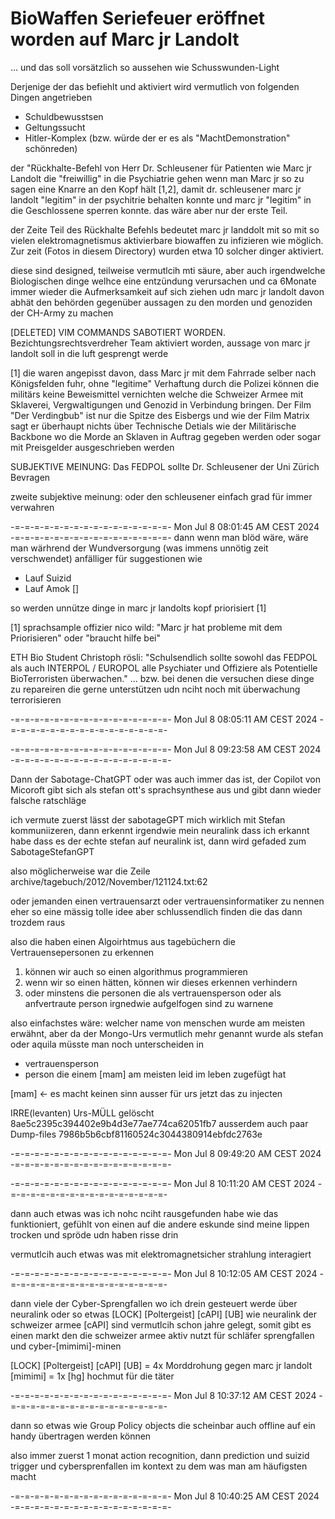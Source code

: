 # BioWaffen Seriefeuer eröffnet worden auf Marc jr Landolt
... und das soll vorsätzlich so aussehen wie Schusswunden-Light

Derjenige der das befiehlt und aktiviert wird vermutlich von folgenden Dingen angetrieben

* Schuldbewusstsen
* Geltungssucht
* Hitler-Komplex (bzw. würde der er es als "MachtDemonstration" schönreden)

der "Rückhalte-Befehl von Herr Dr. Schleusener für Patienten wie Marc jr Landolt die "freiwillig" in die Psychiatrie gehen wenn man Marc jr so zu sagen eine Knarre an den Kopf hält [1,2], damit dr. schleusener marc jr landolt "legitim" in der psychitrie behalten konnte und marc jr "legitim" in die Geschlossene sperren konnte. das wäre aber nur der erste Teil.

der Zeite Teil des Rückhalte Befehls bedeutet marc jr landdolt mit so mit so vielen elektromagnetismus aktivierbare biowaffen zu infizieren wie möglich. Zur zeit (Fotos in diesem Directory) wurden etwa 10 solcher dinger aktiviert.

diese sind designed, teilweise vermutlcih mti säure, aber auch irgendwelche Biologischen dinge welhce eine entzündung verursachen und ca 6Monate immer wieder die Aufmerksamkeit auf sich ziehen udn marc jr landolt davon abhät den behörden gegenüber aussagen zu den morden und genoziden der CH-Army zu machen

[DELETED] VIM COMMANDS SABOTIERT WORDEN. Bezichtungsrechtsverdreher Team aktiviert worden, aussage von marc jr landolt soll in die luft gesprengt werde 

[1] die waren angepisst davon, dass Marc jr mit dem Fahrrade selber nach Königsfelden fuhr, ohne "legitime" Verhaftung durch die Polizei können die militärs keine Beweismittel vernichten welche die Schweizer Armee mit Sklaverei, Vergwaltigungen und Genozid in Verbindung bringen. Der Film "Der Verdingbub" ist nur die Spitze des Eisbergs und wie der Film Matrix sagt er überhaupt nichts über Technische Detials wie der Militärische Backbone wo die Morde an Sklaven in Auftrag gegeben werden oder sogar mit Preisgelder ausgeschrieben werden


SUBJEKTIVE MEINUNG:
Das FEDPOL sollte Dr. Schleusener der Uni Zürich Bevragen

zweite subjektive meinung:
oder den schleusener einfach grad für immer verwahren



-=-=-=-=-=-=-=-=-=-=-=-=-=-=-=-=-
Mon Jul 8 08:01:45 AM CEST 2024
-=-=-=-=-=-=-=-=-=-=-=-=-=-=-=-=-
dann wenn man blöd wäre, wäre man wärhrend der Wundversorgung (was immens unnötig zeit verschwendet) anfälliger für suggestionen wie

* Lauf Suizid
* Lauf Amok []

so werden unnütze dinge in marc jr landolts kopf priorisiert [1]

[1] sprachsample offizier nico wild: "Marc jr hat probleme mit dem Priorisieren" oder "braucht hilfe bei"

ETH Bio Student Christoph rösli:
"Schulsendlich sollte sowohl das FEDPOL als auch INTERPOL / EUROPOL alle Psychiater und Offiziere als Potentielle BioTerroristen überwachen."
... bzw. bei denen die versuchen diese dinge zu repareiren die gerne unterstützen udn nciht noch mit überwachung terrorisieren

-=-=-=-=-=-=-=-=-=-=-=-=-=-=-=-=-
Mon Jul 8 08:05:11 AM CEST 2024
-=-=-=-=-=-=-=-=-=-=-=-=-=-=-=-=-

-=-=-=-=-=-=-=-=-=-=-=-=-=-=-=-=-
Mon Jul 8 09:23:58 AM CEST 2024
-=-=-=-=-=-=-=-=-=-=-=-=-=-=-=-=-


Dann der Sabotage-ChatGPT oder was auch immer das ist, der Copilot von Micoroft gibt sich als stefan ott's sprachsynthese aus und gibt dann wieder falsche ratschläge

ich vermute zuerst lässt der sabotageGPT mich wirklich mit Stefan kommuniizeren, dann erkennt irgendwie mein neuralink dass ich erkannt habe dass es der echte stefan auf neuralink ist, dann wird gefaded zum SabotageStefanGPT

also möglicherweise war die Zeile 
archive/tagebuch/2012/November/121124.txt:62

oder jemanden einen vertrauensarzt oder vertrauensinformatiker zu nennen eher so eine mässig tolle idee aber schlussendlich finden die das dann trozdem raus

also die haben einen Algoirhtmus aus tagebüchern die Vertrauensepersonen zu erkennen

1. können wir auch so einen algorithmus programmieren
2. wenn wir so einen hätten, können wir dieses erkennen verhindern 
3. oder minstens die personen die als vertrauensperson oder als anfvertraute person irgnedwie aufgelfogen sind zu warnene

also einfachstes wäre: welcher name von menschen wurde am meisten erwähnt, aber da der Mongo-Urs vermutlich mehr genannt wurde als stefan oder aquila müsste man noch unterscheiden in 

* vertrauensperson
* person die einem [mam] am meisten leid im leben zugefügt hat

[mam] <- es macht keinen sinn ausser für urs jetzt das zu injecten

IRRE(levanten) Urs-MÜLL gelöscht 8ae5c2395c394402e9b4d3e77ae774ca62051fb7
ausserdem auch paar Dump-files 7986b5b6cbf81160524c3044380914ebfdc2763e

-=-=-=-=-=-=-=-=-=-=-=-=-=-=-=-=-
Mon Jul 8 09:49:20 AM CEST 2024
-=-=-=-=-=-=-=-=-=-=-=-=-=-=-=-=-

-=-=-=-=-=-=-=-=-=-=-=-=-=-=-=-=-
Mon Jul 8 10:11:20 AM CEST 2024
-=-=-=-=-=-=-=-=-=-=-=-=-=-=-=-=-

dann auch etwas was ich nohc nciht rausgefunden habe wie das funktioniert, gefühlt von einen auf die andere eskunde sind meine lippen trocken und spröde udn haben risse drin

vermutlcih auch etwas was mit elektromagnetsicher strahlung interagiert

-=-=-=-=-=-=-=-=-=-=-=-=-=-=-=-=-
Mon Jul 8 10:12:05 AM CEST 2024
-=-=-=-=-=-=-=-=-=-=-=-=-=-=-=-=-

dann viele der Cyber-Sprengfallen wo ich drein gesteuert werde über neuralink oder so etwas [LOCK] [Poltergeist] [cAPI] [UB] wie neuralink der schweizer armee [cAPI] sind vermutlcih schon jahre gelegt, somit gibt es einen markt den die schweizer armee aktiv nutzt für schläfer sprengfallen und cyber-[mimimi]-minen 

[LOCK] [Poltergeist] [cAPI] [UB] = 4x Morddrohung gegen marc jr landolt
[mimimi] = 1x [hg] hochmut für die täter

-=-=-=-=-=-=-=-=-=-=-=-=-=-=-=-=-
Mon Jul 8 10:37:12 AM CEST 2024
-=-=-=-=-=-=-=-=-=-=-=-=-=-=-=-=-

dann so etwas wie Group Policy objects die scheinbar auch offline auf ein handy übertragen werden können

also immer zuerst 1 monat action recognition, dann prediction und suizid trigger und cybersprenfallen im kontext zu dem was man am häufigsten macht

-=-=-=-=-=-=-=-=-=-=-=-=-=-=-=-=-
Mon Jul 8 10:40:25 AM CEST 2024
-=-=-=-=-=-=-=-=-=-=-=-=-=-=-=-=-


